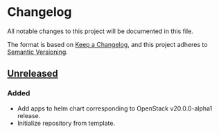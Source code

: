 # Changelog

All notable changes to this project will be documented in this file.

The format is based on [Keep a Changelog](https://keepachangelog.com/en/1.0.0/),
and this project adheres to [Semantic Versioning](https://semver.org/spec/v2.0.0.html).

## [Unreleased]

### Added

- Add apps to helm chart corresponding to OpenStack v20.0.0-alpha1 release.
- Initialize repository from template.

[Unreleased]: https://github.com/giantswarm/REPOSITORY_NAME/tree/master
